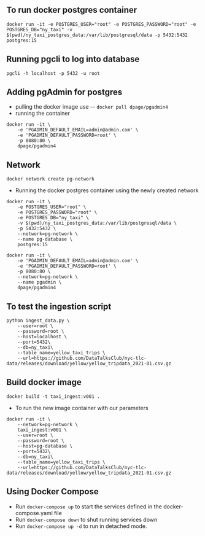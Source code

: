 ## To run docker postgres container

```docker run -it -e POSTGRES_USER="root" -e POSTGRES_PASSWORD="root" -e POSTGRES_DB="ny_taxi" -v $(pwd)/ny_taxi_postgres_data:/var/lib/postgresql/data -p 5432:5432 postgres:15```

## Running pgcli to log into database

`pgcli -h localhost -p 5432 -u root`

## Adding pgAdmin for postgres
- pulling the docker image use -- `docker pull dpage/pgadmin4`
- running the container 

```
docker run -it \
    -e 'PGADMIN_DEFAULT_EMAIL=admin@admin.com' \
    -e 'PGADMIN_DEFAULT_PASSWORD=root' \
    -p 8080:80 \
    dpage/pgadmin4
```

## Network

`docker network create pg-network`

- Running the docker postgres container using the newly created network
```
docker run -it \
    -e POSTGRES_USER="root" \
    -e POSTGRES_PASSWORD="root" \
    -e POSTGRES_DB="ny_taxi" \
    -v $(pwd)/ny_taxi_postgres_data:/var/lib/postgresql/data \
    -p 5432:5432 \
    --network=pg-network \
    --name pg-database \
    postgres:15
```

```
docker run -it \
    -e 'PGADMIN_DEFAULT_EMAIL=admin@admin.com' \
    -e 'PGADMIN_DEFAULT_PASSWORD=root' \
    -p 8080:80 \
    --network=pg-network \
    --name pgadmin \
    dpage/pgadmin4
```

## To test the ingestion script

```
python ingest_data.py \
    --user=root \
    --password=root \
    --host=localhost \
    --port=5432\
    --db=ny_taxi\
    --table_name=yellow_taxi_trips \
    --url=https://github.com/DataTalksClub/nyc-tlc-data/releases/download/yellow/yellow_tripdata_2021-01.csv.gz
```

## Build docker image
`docker build -t taxi_ingest:v001 .`

- To run the new image container with our parameters
```
docker run -it \
    --network=pg-network \
    taxi_ingest:v001 \
    --user=root \
    --password=root \
    --host=pg-database \
    --port=5432\
    --db=ny_taxi\
    --table_name=yellow_taxi_trips \
    --url=https://github.com/DataTalksClub/nyc-tlc-data/releases/download/yellow/yellow_tripdata_2021-01.csv.gz

```

## Using Docker Compose
- Run `docker-compose up` to start the services defined in the docker-compose.yaml file
- Run `docker-compose down` to shut running services down
- Run `docker-compose up -d` to run in detached mode.